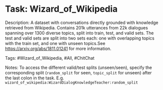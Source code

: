 Task: Wizard_of_Wikipedia
==========================
Description: A dataset with conversations directly grounded with knowledge retrieved from Wikipedia. Contains 201k utterances from 22k dialogues spanning over 1300 diverse topics, split into train, test, and valid sets. The test and valid sets are split into two sets each: one with overlapping topics with the train set, and one with unseen topics.See https://arxiv.org/abs/1811.01241 for more information.

Tags: #Wizard_of_Wikipedia, #All, #ChitChat

Notes: To access the different valid/test splits (unseen/seen), specify the corresponding split (`random_split` for seen, `topic_split` for unseen) after the last colon in the task. E.g. `wizard_of_wikipedia:WizardDialogKnowledgeTeacher:random_split`